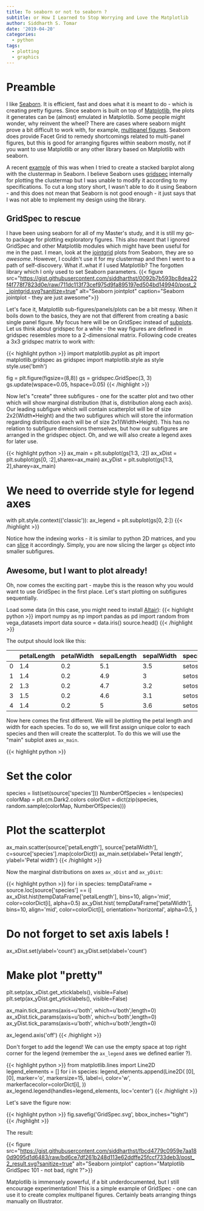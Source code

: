 ```yaml
---
title: To seaborn or not to seaborn ?
subtitle: or How I Learned to Stop Worrying and Love the Matplotlib
author: Siddharth S. Tomar
date: '2019-04-20'
categories:
  - python
tags:
  - plotting
  - graphics
---
```



# Preamble 
I like [Seaborn](https://stackoverflow.com/questions/54788526/add-bar-plot-along-a-particular-axis-of-clustermap-with-index-specific-data). It is efficient, fast and does what it is meant to do - which is creating pretty figures. Since seaborn is built on top of [Matplotlib](https://matplotlib.org/), the plots it generates can be (almost) emulated in Matplotlib. Some people might wonder, why reinvent the wheel? There are cases where seaborn might prove a bit difficult to work with, for example, [multipanel figures](https://stackoverflow.com/questions/38082602/plotting-multiple-different-plots-in-one-figure-using-seaborn). Seaborn does provide Facet Grid to remedy shortcomings related to multi-panel figures, but this is good for arranging figures within seaborn mostly, not if you want to use Matplotlib or any other library based on Matplotlib with seaborn.

A recent [example](https://stackoverflow.com/questions/54788526/add-bar-plot-along-a-particular-axis-of-clustermap-with-index-specific-data) of this was when I tried to create a stacked barplot along with the clustermap in Seaborn. I believe Seaborn uses [gridspec](https://matplotlib.org/api/gridspec_api.html) internally for plotting the clustermap but I was unable to modify it according to my specifications. To cut a long story short, I wasn't able to do it using Seaborn - and this does not mean that Seaborn is not good enough - it just says that I was not able to implement my design using the library. 

## GridSpec to rescue
I have been using seaborn for all of my Master's study, and it is still my go-to package for plotting exploratory figures. This also meant that I ignored GridSpec and other Matplotlib modules which might have been useful for me in the past. I mean, look at the [jointgrid](https://seaborn.pydata.org/generated/seaborn.JointGrid.html) plots from Seaborn, they are so _awesome_. However, I couldn't use it for my clustermap and then I went to a path of self-discovery. What if..what if I used Matplotlib? The forgotten library which I only used to set Seaborn parameters. 
{{< figure src="https://gist.githubusercontent.com/siddharthst/0092b7b593bc8dea22f4f778f7823d0e/raw/711dc113f73cef975d9fa895197ed504bd149940/post_2_jointgrid.svg?sanitize=true" alt="Seaborn jointplot" caption="Seaborn jointplot - they are just awesome">}}

Let's face it, Matplotlib sub-figures/panels/plots can be a bit messy. When it boils down to the basics, they are not that different from creating a basic single panel figure. My focus here will be on GridSpec instead of [subplots](https://matplotlib.org/api/_as_gen/matplotlib.pyplot.subplots.html). Let us think about gridspec for a while - the way figures are defined in gridspec resembles more to a 2-dimensional matrix. Following code creates a 3x3 gridspec matrix to work with:

{{< highlight python >}}
import matplotlib.pyplot as plt
import matplotlib.gridspec as gridspec
import matplotlib.style as style
style.use('bmh')

fig = plt.figure(figsize=(8,8))
gs = gridspec.GridSpec(3, 3)
gs.update(wspace=0.05, hspace=0.05)
{{< /highlight >}}

Now let's "create" three subfigures - one for the scatter plot and two other which will show marginal distribution (that is, distribution along each axis). Our leading subfigure which will contain scatterplot will be of size 2x2(Width•Height) and the two subfigures which will store the information regarding distribution each will be of size 2x1(Width•Height). This has no relation to subfigure dimensions themselves, but how our subfigures are arranged in the gridspec object. Oh, and we will also create a legend axes for later use.

{{< highlight python >}}
ax_main = plt.subplot(gs[1:3, :2])
ax_xDist = plt.subplot(gs[0, :2],sharex=ax_main)
ax_yDist = plt.subplot(gs[1:3, 2],sharey=ax_main)

# We need to override style for legend axes

with plt.style.context(('classic')):
    ax_legend = plt.subplot(gs[0, 2:])
{{< /highlight >}}

Notice how the indexing works - it is similar to python 2D matrices, and you can [slice](https://stackoverflow.com/questions/17277100/python-slicing-a-multi-dimensional-array) it accordingly. Simply, you are now slicing the larger `gs` object into smaller subfigures.

## Awesome, but I want to plot already!
Oh, now comes the exciting part - maybe this is the reason why you would want to use GridSpec in the first place. Let's start plotting on subfigures sequentially. 

Load some data (in this case, you might need to install [Altair](https://altair-viz.github.io/index.html)): 
{{< highlight python >}}
import numpy as np
import pandas as pd
import random
from vega_datasets import data
source = data.iris()
source.head()
{{< /highlight >}}

The output should look like this:

||petalLength|petalWidth|sepalLength|sepalWidth|species|
|------|-----------|----------|-----------|----------|-------|
|0     |1.4        |0.2       |5.1        |3.5       |setosa |
|1     |1.4        |0.2       |4.9        |3         |setosa |
|2     |1.3        |0.2       |4.7        |3.2       |setosa |
|3     |1.5        |0.2       |4.6        |3.1       |setosa |
|4     |1.4        |0.2       |5          |3.6       |setosa |

Now here comes the first different. We will be plotting the petal length and width for each species. To do so, we will first assign unique color to each species and then will create the scatterplot. To do this we will use the "main" subplot axes `ax_main`.

{{< highlight python >}}
# Set the color

species = list(set(source['species']))
NumberOfSpecies = len(species)
colorMap = plt.cm.Dark2.colors
colorDict = dict(zip(species, random.sample(colorMap, NumberOfSpecies)))

# Plot the scatterplot

ax_main.scatter(source['petalLength'], source['petalWidth'],
                c=source['species'].map(colorDict))
ax_main.set(xlabel='Petal length', ylabel='Petal width')
{{< /highlight >}}

Now the marginal distributions on axes `ax_xDist` and `ax_yDist`: 

{{< highlight python >}}
for i in species:
    tempDataFrame = source.loc[source['species'] == i]
    ax_xDist.hist(tempDataFrame['petalLength'], bins=10, align='mid',
                  color=colorDict[i], alpha=0.5)
    ax_yDist.hist(
        tempDataFrame['petalWidth'],
        bins=10,
        align='mid',
        color=colorDict[i],
        orientation='horizontal',
        alpha=0.5,
        )


# Do not forget to set axis labels !

ax_xDist.set(ylabel='count')
ax_yDist.set(xlabel='count')

# Make plot "pretty"
plt.setp(ax_xDist.get_xticklabels(), visible=False)
plt.setp(ax_yDist.get_yticklabels(), visible=False)

ax_main.tick_params(axis=u'both', which=u'both',length=0)
ax_xDist.tick_params(axis=u'both', which=u'both',length=0)
ax_yDist.tick_params(axis=u'both', which=u'both',length=0)

ax_legend.axis('off')
{{< /highlight >}}

Don't forget to add the legend! We can use the empty space at top right corner for the legend (remember the `ax_legend` axes we defined earlier ?).

{{< highlight python >}}
from matplotlib.lines import Line2D
legend_elements = []
for i in species:
    legend_elements.append(Line2D(
        [0],
        [0],
        marker='o',
        markersize=15,
        label=i,
        color='w',
        markerfacecolor=colorDict[i],
        ))
ax_legend.legend(handles=legend_elements, loc='center')
{{< /highlight >}}


Let's save the figure now: 

{{< highlight python >}}
fig.savefig('GridSpec.svg', bbox_inches="tight")
{{< /highlight >}}

The result: 

{{< figure src="https://gist.githubusercontent.com/siddharthst/fbcd4779c0959e7aa180d9095d1d6483/raw/bd6ce7df261b248d113e62ddffe25fccf733deb3/post_2_result.svg?sanitize=true" alt="Seaborn jointplot" caption="Matplotlib GridSpec 101 - not bad, right ?">}}

Matplotlib is immensely powerful, if a bit underdocumented, but I still encourage experimentation! This is a simple example of GridSpec - one can use it to create complex multipanel figures. Certainly beats arranging things manually on Illustrator. 
